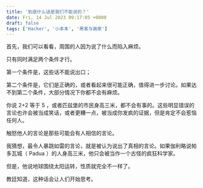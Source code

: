 ```yaml
---
title: '到底什么话是我们不能说的？'
date: Fri, 14 Jul 2023 09:17:05 +0000
draft: false
tags: ['Hacker', '小本本', '黑客与画家']
---
```


首先，我们可以看看，周围的人因为说了什么而陷入麻烦。  
  
只有同时满足两个条件才行。  
  
第一个条件是，这些话不能说出口；  
  
第二个条件是，它们是正确的，或者看起来很可能正确，值得进一步讨论。如果达不到第二个条件，大部分情况下你都不会有麻烦。  
  
你说 2+2 等于 5 ，或者匹兹堡的市民身高三米，都不会有事的。这些明显错误的言论也许会被当成笑话，或者更糟一点，被当成你发疯的证据，但是肯定不会惹恼任何人。  
  
触怒他人的言论是那些可能会有人相信的言论。  
  
我猜想，最令人暴跳如雷的言论，就是被认为说出了真相的言论。如果伽利略说帕多瓦城（ Padua ）的人身高三米，他只会被当作一个古怪的疯狂科学家。  
  
但是，他说地球围绕太阳运转，性质就完全不一样了。  
  
  
教廷知道，这种话会让人们开始思考。